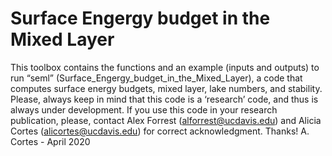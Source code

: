 # Surface Engergy budget in the Mixed Layer
This toolbox contains the functions and an example (inputs and outputs) to run “seml” (Surface_Engergy_budget_in_the_Mixed_Layer), a code that computes surface energy budgets, mixed layer, lake numbers, and stability. 
Please, always keep in mind that this code is a ‘research’ code, and thus is always under development. If you use this code in your research publication, please, contact Alex Forrest (alforrest@ucdavis.edu) and Alicia Cortes (alicortes@ucdavis.edu) for correct acknowledgment. Thanks!
A. Cortes - April 2020
